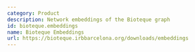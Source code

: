```yaml
---
category: Product
description: Network embeddings of the Bioteque graph
id: bioteque.embeddings
name: Bioteque Embeddings
url: https://bioteque.irbbarcelona.org/downloads/embeddings
---
```

